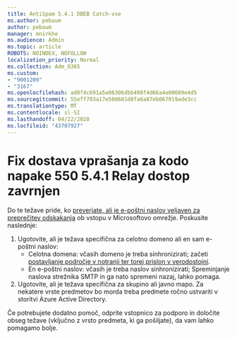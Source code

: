 ```yaml
---
title: AntiSpam 5.4.1 DBEB Catch-vse
ms.author: pebaum
author: pebaum
manager: mnirkhe
ms.audience: Admin
ms.topic: article
ROBOTS: NOINDEX, NOFOLLOW
localization_priority: Normal
ms.collection: Adm_O365
ms.custom:
- "9001209"
- "3167"
ms.openlocfilehash: ad0f4c691a5e06306dbb408f4d66a4e00609e4d5
ms.sourcegitcommit: 55eff703a17e500681d8fa6a87eb067019ade3cc
ms.translationtype: MT
ms.contentlocale: sl-SI
ms.lasthandoff: 04/22/2020
ms.locfileid: "43707927"
---
```

# <a name="fix-delivery-issues-for-error-code-550-541-relay-access-denied"></a>Fix dostava vprašanja za kodo napake 550 5.4.1 Relay dostop zavrnjen

Do te težave pride, ko [preverjate, ali je e-poštni naslov veljaven za preprečitev odskakanja](https://docs.microsoft.com/exchange/mail-flow-best-practices/use-directory-based-edge-blocking) ob vstopu v Microsoftovo omrežje. Poskusite naslednje:

1. Ugotovite, ali je težava specifična za celotno domeno ali en sam e-poštni naslov:
    - Celotna domena: včasih domeno je treba sinhronizirati; začeti [postavljanje področje v notranji ter torej prislon v verodostojni](https://docs.microsoft.com/exchange/mail-flow-best-practices/manage-accepted-domains/manage-accepted-domains).
    - En e-poštni naslov: včasih je treba naslov sinhronizirati; Spreminjanje naslova strežnika SMTP in ga nato spremeni nazaj, lahko pomaga.
2. Ugotovite, ali je težava specifična za skupino ali javno mapo. Za nekatere vrste predmetov bo morda treba predmete ročno ustvariti v storitvi Azure Active Directory.

Če potrebujete dodatno pomoč, odprite vstopnico za podporo in določite obseg težave (vključno z vrsto predmeta, ki ga pošiljate), da vam lahko pomagamo bolje.